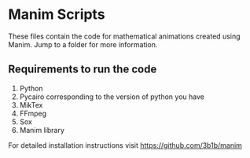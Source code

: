 # Manim Scripts

These files contain the code for mathematical animations created using Manim. Jump to a folder for more information.

## Requirements to run the code

1. Python
2. Pycairo corresponding to the version of python you have
3. MikTex
4. FFmpeg
5. Sox
6. Manim library

For detailed installation instructions visit https://github.com/3b1b/manim

